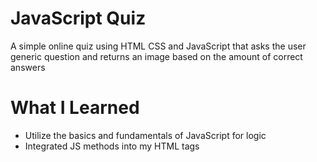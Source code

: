 # JavaScript Quiz
A simple online quiz using HTML CSS and JavaScript that asks the user generic question and 
returns an image based on the amount of correct answers


# What I Learned

* Utilize the basics and fundamentals of JavaScript for logic 
* Integrated JS methods into my HTML tags 
